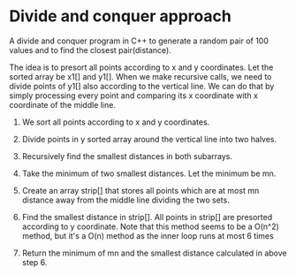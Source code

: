 # Divide and conquer approach
 A divide and conquer program in C++ to generate a random pair of 100 values and to find the closest pair(distance).

 The idea is to presort all points according to x and y coordinates. Let the sorted array be x1[] and y1[]. When we make recursive calls, we need to divide points of y1[] also according to the vertical line. We can do that by simply processing every point and comparing its x coordinate with x coordinate of the middle line.

 1) We sort all points according to x and y coordinates.

 2) Divide points in y sorted array around the vertical line into two halves.

 3) Recursively find the smallest distances in both subarrays.

 4) Take the minimum of two smallest distances. Let the minimum be mn. 

 5) Create an array strip[] that stores all points which are at most mn distance away from the middle line dividing the two sets.

 6) Find the smallest distance in strip[]. All points in strip[] are presorted according to y coordinate.
     Note that this method seems to be a O(n^2) method, but it's a O(n) method as the inner loop runs at most 6 times 

 7) Return the minimum of mn and the smallest distance calculated in above step 6.
